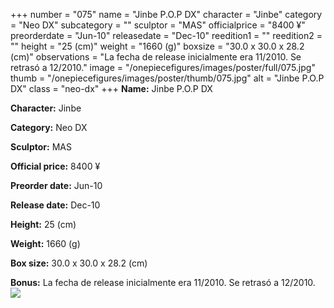 +++
number = "075"
name = "Jinbe P.O.P DX"
character = "Jinbe"
category = "Neo DX"
subcategory = ""
sculptor = "MAS"
officialprice = "8400 ¥"
preorderdate = "Jun-10"
releasedate = "Dec-10"
reedition1 = ""
reedition2 = ""
height = "25 (cm)"
weight = "1660 (g)"
boxsize = "30.0 x 30.0 x 28.2 (cm)"
observations = "La fecha de release inicialmente era 11/2010. Se retrasó a 12/2010."
image = "/onepiecefigures/images/poster/full/075.jpg"
thumb = "/onepiecefigures/images/poster/thumb/075.jpg"
alt = "Jinbe P.O.P DX"
class = "neo-dx"
+++
**Name:** Jinbe P.O.P DX

**Character:** Jinbe

**Category:** Neo DX 

**Sculptor:** MAS

**Official price:** 8400 ¥

**Preorder date:** Jun-10

**Release date:** Dec-10

**Height:** 25 (cm)

**Weight:** 1660 (g)

**Box size:** 30.0 x 30.0 x 28.2 (cm)

**Bonus:** La fecha de release inicialmente era 11/2010. Se retrasó a 12/2010.
<img src="/onepiecefigures/images/poster/thumb/075.jpg">